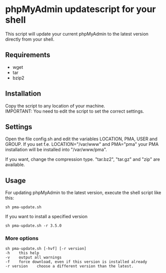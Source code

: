 # phpMyAdmin updatescript for your shell
This script will update your current phpMyAdmin to the latest version directly from your shell.

## Requirements
- wget
- tar
- bzip2

## Installation
Copy the script to any location of your machine.   
IMPORTANT: You need to edit the script to set the correct settings.

## Settings

Open the file config.sh and edit the variables LOCATION, PMA, USER and GROUP. If you set f.e. LOCATION="/var/www" and PMA="pma" your PMA
installation will be installed into "/var/www/pma".

If you want, change the compression type. "tar.bz2", "tar.gz" and "zip" are available.

## Usage
For updating phpMyAdmin to the latest version, execute the shell script like this:

    sh pma-update.sh

If you want to install a specified version

    sh pma-update.sh -r 3.5.0
    
### More options
    sh pma-update.sh [-hvf] [-r version]  
    -h    this help  
    -v    output all warnings  
    -f    force download, even if this version is installed already  
    -r version    choose a different version than the latest.  